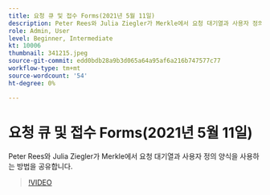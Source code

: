 ```yaml
---
title: 요청 큐 및 접수 Forms(2021년 5월 11일)
description: Peter Rees와 Julia Ziegler가 Merkle에서 요청 대기열과 사용자 정의 양식을 사용하는 방법을 공유합니다.
role: Admin, User
level: Beginner, Intermediate
kt: 10006
thumbnail: 341215.jpeg
source-git-commit: edd0bdb28a9b3d065a64a95af6a216b747577c77
workflow-type: tm+mt
source-wordcount: '54'
ht-degree: 0%

---
```


# 요청 큐 및 접수 Forms(2021년 5월 11일)

Peter Rees와 Julia Ziegler가 Merkle에서 요청 대기열과 사용자 정의 양식을 사용하는 방법을 공유합니다.

>[!VIDEO](https://video.tv.adobe.com/v/341215/?quality=12&learn=on)
